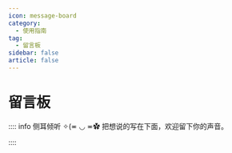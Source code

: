 ```yaml
---
icon: message-board
category:
  - 使用指南
tag:
  - 留言板
sidebar: false
article: false
---
```


# 留言板
:::: info 侧耳倾听 ✧(≖ ◡ ≖✿
把想说的写在下面，欢迎留下你的声音。

::::

